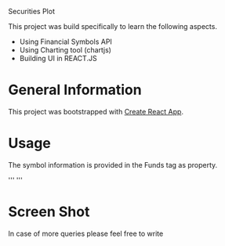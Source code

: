Securities Plot

This project was build specifically to learn the following aspects. 

- Using Financial Symbols API
- Using Charting tool (chartjs)
- Building UI in REACT.JS


# General Information

This project was bootstrapped with [Create React App](https://github.com/facebookincubator/create-react-app).

# Usage

The symbol information is provided in the Funds tag as property. 

'''
<Funds symbol='AAPL'/>
'''

# Screen Shot



In case of more queries please feel free to write
